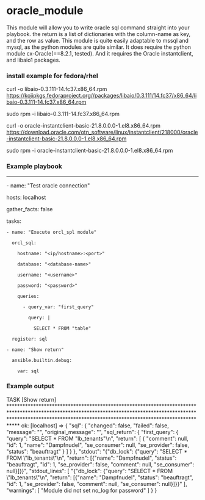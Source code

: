 # oracle_module

This module will allow you to write oracle sql command straight into your playbook.
the return is a list of dictionaries with the column-name as key, and the row as value.
This module is quite easily adaptable to mssql and mysql, as the python modules are quite similar.
It does require the python module cx-Oracle(==8.2.1, tested). And it requires the Oracle instantclient, and libaio1 packages.

### install example for fedora/rhel
curl -o libaio-0.3.111-14.fc37.x86_64.rpm https://kojipkgs.fedoraproject.org//packages/libaio/0.3.111/14.fc37/x86_64/libaio-0.3.111-14.fc37.x86_64.rpm

sudo rpm -i libaio-0.3.111-14.fc37.x86_64.rpm

curl -o oracle-instantclient-basic-21.8.0.0.0-1.el8.x86_64.rpm https://download.oracle.com/otn_software/linux/instantclient/218000/oracle-instantclient-basic-21.8.0.0.0-1.el8.x86_64.rpm

sudo rpm -i oracle-instantclient-basic-21.8.0.0.0-1.el8.x86_64.rpm

### Example playbook
---

\- name: "Test oracle connection"

  hosts: localhost
  
  gather_facts: false
  
  tasks:

    - name: "Execute orcl_spl module"
    
      orcl_sql:
      
        hostname: "<ip/hostname>:<port>"
        
        database: "<database-name>"
        
        username: "<username>"
        
        password: "<password>"
        
        queries:
        
          - query_var: "first_query"
          
            query: |
            
              SELECT * FROM "table"
              
      register: sql

    - name: "Show return"
    
      ansible.builtin.debug:
      
        var: sql


### Example output
TASK [Show return] **************************************************************************************************************************************************************************************************************************
ok: [localhost] => {
    "sql": {
        "changed": false,
        "failed": false,
        "message": "",
        "original_message": "",
        "sql_return": {
            "first_query": {
                "query": "SELECT * FROM \"lb_tenants\"\n",
                "return": [
                    {
                        "comment": null,
                        "id": 1,
                        "name": "Dampfnudel",
                        "se_consumer": null,
                        "se_provider": false,
                        "status": "beauftragt"
                    }
                ]
            }
        },
        "stdout": "{\"db_lock\": {\"query\": \"SELECT * FROM \\\"lb_tenants\\\"\\n\", \"return\": [{\"name\": \"Dampfnudel\", \"status\": \"beauftragt\", \"id\": 1, \"se_provider\": false, \"comment\": null, \"se_consumer\": null}]}}",
        "stdout_lines": [
            "{\"db_lock\": {\"query\": \"SELECT * FROM \\\"lb_tenants\\\"\\n\", \"return\": [{\"name\": \"Dampfnudel\", \"status\": \"beauftragt\", \"id\": 1, \"se_provider\": false, \"comment\": null, \"se_consumer\": null}]}}"
        ],
        "warnings": [
            "Module did not set no_log for password"
        ]
    }
}
